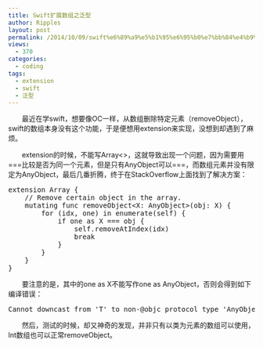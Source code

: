 ```yaml
---
title: Swift扩展数组之泛型
author: Ripples
layout: post
permalink: /2014/10/09/swift%e6%89%a9%e5%b1%95%e6%95%b0%e7%bb%84%e4%b9%8b%e6%b3%9b%e5%9e%8b/
views:
  - 370
categories:
  - coding
tags:
  - extension
  - swift
  - 泛型
---
```

<p style="text-indent: 2em;">
  最近在学swift，想要像OC一样，从数组删除特定元素（removeObject），swift的数组本身没有这个功能，于是便想用extension来实现，没想到却遇到了麻烦。
</p>

<p style="text-indent: 2em;">
  extension的时候，不能写Array<>，这就导致出现一个问题，因为需要用===比较是否为同一个元素，但是只有AnyObject可以===，而数组元素并没有限定为AnyObject，最后几番折腾，终于在StackOverflow上面找到了解决方案：
</p>

<!--more-->

<pre class="brush:c#;toolbar:false">extension&nbsp;Array&nbsp;{
&nbsp;&nbsp;&nbsp;&nbsp;//&nbsp;Remove&nbsp;certain&nbsp;object&nbsp;in&nbsp;the&nbsp;array.
&nbsp;&nbsp;&nbsp;&nbsp;mutating&nbsp;func&nbsp;removeObject&lt;X:&nbsp;AnyObject&gt;(obj:&nbsp;X)&nbsp;{
&nbsp;&nbsp;&nbsp;&nbsp;&nbsp;&nbsp;&nbsp;&nbsp;for&nbsp;(idx,&nbsp;one)&nbsp;in&nbsp;enumerate(self)&nbsp;{
&nbsp;&nbsp;&nbsp;&nbsp;&nbsp;&nbsp;&nbsp;&nbsp;&nbsp;&nbsp;&nbsp;&nbsp;if&nbsp;one&nbsp;as&nbsp;X&nbsp;===&nbsp;obj&nbsp;{
&nbsp;&nbsp;&nbsp;&nbsp;&nbsp;&nbsp;&nbsp;&nbsp;&nbsp;&nbsp;&nbsp;&nbsp;&nbsp;&nbsp;&nbsp;&nbsp;self.removeAtIndex(idx)
&nbsp;&nbsp;&nbsp;&nbsp;&nbsp;&nbsp;&nbsp;&nbsp;&nbsp;&nbsp;&nbsp;&nbsp;&nbsp;&nbsp;&nbsp;&nbsp;break
&nbsp;&nbsp;&nbsp;&nbsp;&nbsp;&nbsp;&nbsp;&nbsp;&nbsp;&nbsp;&nbsp;&nbsp;}
&nbsp;&nbsp;&nbsp;&nbsp;&nbsp;&nbsp;&nbsp;&nbsp;}
&nbsp;&nbsp;&nbsp;&nbsp;}
}</pre>

<p style="text-indent: 2em;">
  要注意的是，其中的one as X不能写作one as AnyObject，否则会得到如下编译错误：
</p>

<pre class="brush:plain;toolbar:false">Cannot&nbsp;downcast&nbsp;from&nbsp;&#39;T&#39;&nbsp;to&nbsp;non-@objc&nbsp;protocol&nbsp;type&nbsp;&#39;AnyObject&#39;</pre>

<p style="text-indent: 2em;">
  然后，测试的时候，却又神奇的发现，并非只有以类为元素的数组可以使用，Int数组也可以正常removeObject。
</p>
